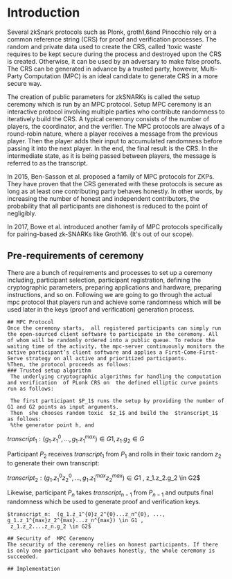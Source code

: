 
# Introduction
 Several zkSnark protocols such as Plonk, groth1,6and Pinocchio rely on a common reference string (CRS) for proof and verification processes. The random and private data used to create the CRS, called ‘toxic waste’ requires to be kept secure during the process and destroyed upon the CRS is created. Otherwise, it can be used by an adversary to make false proofs. The CRS can be generated in advance by a trusted party, however, Multi-Party Computation (MPC) is an ideal candidate to generate CRS in a more secure way. 
 
The creation of public parameters for zkSNARKs is called the setup ceremony which is run by an MPC protocol. 
Setup MPC ceremony is an interactive protocol involving multiple parties who contribute randomness to iteratively build the CRS. A typical ceremony consists of the number of players, the coordinator, and the verifier. The MPC protocols are always of a round-robin nature, where a player receives a  message from the previous player. Then the player adds their input to accumulated randomness before passing it into the next player. In the end, the final result is the CRS. In the intermediate state, as it is being passed between players, the message is referred to as the transcript.

In 2015, Ben-Sasson et al. proposed a family of MPC protocols for ZKPs. They have proven that the CRS generated with these protocols is secure as long as at least one contributing party behaves honestly. 
In other words, by increasing the number of honest and independent contributors, the probability that all participants are dishonest is reduced to the point of negligibly.

In 2017, Bowe et al. introduced another family of MPC protocols specifically for pairing-based zk-SNARKs like Groth16. (It's out of our scope).


## Pre-requirements of ceremony
There are a bunch of requirements and processes to set up a ceremony including, participant selection, participant registration, defining the cryptographic parameters, preparing applications and hardware, preparing instructions, and so on. Following we are going to go through the actual mpc protocol that players run and achieve some randomness which will be used later in the keys (proof and verification) generation process.
```
## MPC Protocol
Once the ceremony starts,  all registered participants can simply run the open-sourced client software to participate in the ceremony. All of whom will be randomly ordered into a public queue. To reduce the waiting time of the activity, the mpc-server continuously monitors the active participant’s client software and applies a First-Come-First-Serve strategy on all active and prioritized participants.
%Then, the protocol proceeds as follows:
### Trusted setup algorithm
 The underlying cryptographic algorithms for handling the computation and verification  of PLonk CRS on  the defined elliptic curve points run as follows:
 ```
     The first participant $P_1$ runs the setup by providing the number of G1 and G2 points as input arguments. 
     Then  she chooses random toxic  $z_1$ and build the  $transcript_1$ as follows: 
     %the generator point h, and 
     
   $transcript_1: (g_1.{z_1^{0}}, ..., g_1.{z_1^{max}}) \in G1 , z_1.g_2 \in G$
   
 Participant $P_2$ receives $transcript_1$  from $P_1$ and rolls in their toxic random $z_2$ to generate their own transcript:

  $transcript_2:  (g_1.z_1^{0}z_2^{0}, ..., g_1.z_1^{max}z_2^{max}) \in G1$ , 
     z_1.z_2.g_2 \in G2$

   Likewise, participant $P_n$ takes $transcript_{n-1}$ from $P_{n-1}$ and outputs final randomness which be used to generate proof and verification keys. 
  
    $transcript_n:  (g_1.z_1^{0}z_2^{0}...z_n^{0}, ..., g_1.z_1^{max}z_2^{max}...z_n^{max}) \in G1 , 
     z_1.z_2....z_n.g_2 \in G2$
```
## Security of  MPC Ceremony
The security of the ceremony relies on honest participants. If there is only one participant who behaves honestly, the whole ceremony is succeeded.

## Implementation

 

